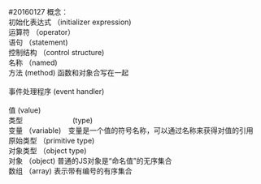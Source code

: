 #20160127
概念：<br>
初始化表达式    （initializer expression) <br>
运算符          （operator）<br>
语句            （statement) <br>
控制结构        （control structure) <br>
名称            （named) <br>
方法             (method)     函数和对象合写在一起<br>  
事件处理程序      (event handler)     <br>  
值               (value)  <br>
类型　　　　　　　(type) <br>
变量             （variable)　变量是一个值的符号名称，可以通过名称来获得对值的引用 <br>
原始类型        （primitive type) <br>
对象类型        （object type) <br>
对象              （object) 普通的JS对象是“命名值”的无序集合 <br>
数组              （array)  表示带有编号的有序集合<br>